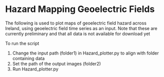 # Hazard Mapping Geoelectric Fields

The following is used to plot maps of geoelectric field hazard across Ireland, using geoelectric field time series as an input. Note that these are currently preliminary and that all data is not available for download yet

To run the script

1) Change the input path (folder1) in Hazard_plotter.py to align with folder containing data
2) Set the path of the output images (folder2)
3) Run Hazard_plotter.py
